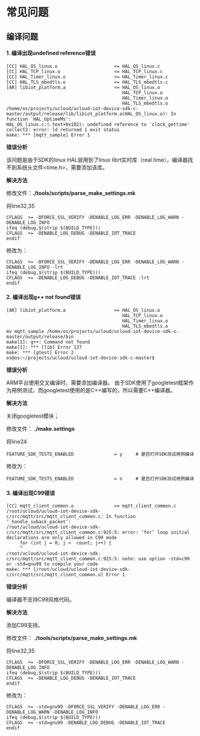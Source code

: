 

# 常见问题

## 编译问题

#### 1. 编译出现undefined reference错误

```
[CC] HAL_OS_linux.o                     <= HAL_OS_linux.c                                    
[CC] HAL_TCP_linux.o                    <= HAL_TCP_linux.c                                    
[CC] HAL_Timer_linux.o                  <= HAL_Timer_linux.c                                    
[CC] HAL_TLS_mbedtls.o                  <= HAL_TLS_mbedtls.c                                    
[AR] libiot_platform.a                  <= HAL_OS_linux.o                                    
                                           HAL_TCP_linux.o
                                           HAL_Timer_linux.o
                                           HAL_TLS_mbedtls.o
/home/os/projects/ucloud/ucloud-iot-device-sdk-c-master/output/release/lib/libiot_platform.a(HAL_OS_linux.o): In function `HAL_UptimeMs':
HAL_OS_linux.c:(.text+0x102): undefined reference to `clock_gettime'
collect2: error: ld returned 1 exit status
make: *** [mqtt_sample] Error 1
```

**错误分析**

该问题是由于SDK的linux HAL层用到了linux librt实时库（real time），编译器找不到系统头文件<time.h>，需要添加该库。

**解决方法**

修改文件：**./tools/scripts/parse_make_settings.mk**


将line32,35

```
CFLAGS  += -DFORCE_SSL_VERIFY -DENABLE_LOG_ERR -DENABLE_LOG_WARN -DENABLE_LOG_INFO
ifeq (debug,$(strip $(BUILD_TYPE)))
CFLAGS  += -DENABLE_LOG_DEBUG -DENABLE_IOT_TRACE
endif
```

修改为：

```
CFLAGS  += -DFORCE_SSL_VERIFY -DENABLE_LOG_ERR -DENABLE_LOG_WARN -DENABLE_LOG_INFO -lrt
ifeq (debug,$(strip $(BUILD_TYPE)))
CFLAGS  += -DENABLE_LOG_DEBUG -DENABLE_IOT_TRACE -lrt
endif
```

#### 2. 编译出现g++ not found错误

```
[AR] libiot_platform.a                  <= HAL_OS_linux.o                                    
                                           HAL_TCP_linux.o
                                           HAL_Timer_linux.o
                                           HAL_TLS_mbedtls.o
mv mqtt_sample /home/os/projects/ucloud/ucloud-iot-device-sdk-c-master/output/release/bin
make[1]: g++: Command not found
make[1]: *** [lib] Error 127
make: *** [gtest] Error 2
os@os:~/projects/ucloud/ucloud-iot-device-sdk-c-master$ 
```

**错误分析**

ARM平台使用交叉编译时，需要添加编译器。
由于SDK使用了googletest框架作为用例测试，而googletest使用的是C++编写的，所以需要C++编译器。

**解决方法**

关闭googletest模块；

修改文件：  **./make.settings**


将line24

```
FEATURE_SDK_TESTS_ENABLED               = y     # 是否打开SDK测试用例编译
```

修改为：

```
FEATURE_SDK_TESTS_ENABLED               = n     # 是否打开SDK测试用例编译
```


#### 3. 编译出现**C99**错误

```
[CC] mqtt_client_common.o               <= mqtt_client_common.c                                    
/root/ucloud/ucloud-iot-device-sdk-c/src/mqtt/src/mqtt_client_common.c: In function ‘_handle_suback_packet’:
/root/ucloud/ucloud-iot-device-sdk-c/src/mqtt/src/mqtt_client_common.c:925:5: error: ‘for’ loop initial declarations are only allowed in C99 mode
     for (int j = 0; j <  count; j++) {
     ^
/root/ucloud/ucloud-iot-device-sdk-c/src/mqtt/src/mqtt_client_common.c:925:5: note: use option -std=c99 or -std=gnu99 to compile your code
make: *** [/root/ucloud/ucloud-iot-device-sdk-c/src/mqtt/src/mqtt_client_common.o] Error 1
```

**错误分析**

编译器不支持C99风格代码。

**解决方法**

添加C99支持。

修改文件：  **./tools/scripts/parse_make_settings.mk**

将line32,35

```
CFLAGS  += -DFORCE_SSL_VERIFY -DENABLE_LOG_ERR -DENABLE_LOG_WARN -DENABLE_LOG_INFO
ifeq (debug,$(strip $(BUILD_TYPE)))
CFLAGS  += -DENABLE_LOG_DEBUG -DENABLE_IOT_TRACE
endif
```

修改为：

```
CFLAGS  += -std=gnu99 -DFORCE_SSL_VERIFY -DENABLE_LOG_ERR -DENABLE_LOG_WARN -DENABLE_LOG_INFO
ifeq (debug,$(strip $(BUILD_TYPE)))
CFLAGS  += -std=gnu99 -DENABLE_LOG_DEBUG -DENABLE_IOT_TRACE
endif
```

